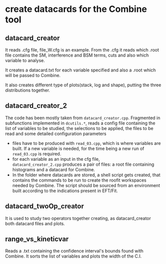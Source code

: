 # create datacards for the Combine tool

## datacard\_creator
It reads .cfg file, file\_W.cfg is an example. From the .cfg it reads which .root file contains the SM, 
interference and BSM terms, cuts and also which variable to analyse.

It creates a datacard.txt for each variable specified and also a .root which will be passed to Combine.

It also creates different type of plots(stack, log and shape), putting the three distributions together.

## datacard\_creator\_2

The code has been mostly taken from ```datacard_creator.cpp```. 
Fragmented in subfunctions implemented in ```dcutils.*```,
reads a config file containing the list of variables to be studied,
the selections to be applied,
the files to be read and some detailed configuration parameters
  * files have to be produced with ```read_03.cpp```, 
    which is where variables are built. 
    If a new variable is needed,
    for the time being a new run of ```read_03.cpp``` is required.
  * for each variable as an input in the cfg file,   
    ```datacard_creator_2.cpp``` produces a pair of files:
    a root file containing histograms and a datacard for Combine.
  * In the folder where datacards are stored, a shell script gets created,
    that contains the commands to be run to create the roofit workspaces
    needed by Combine. 
    The script should be sourced from an environment built according to the indications
    present in EFT/Fit.

## datacard\_twoOp\_creator
It is used to study two operators together creating, as datacard\_creator both datacard files and plots.

## range_vs_kineticvar
Reads a .txt containing the confidence interval's bounds found with Combine. It sorts the list of variables and plots the width of the C.I.
